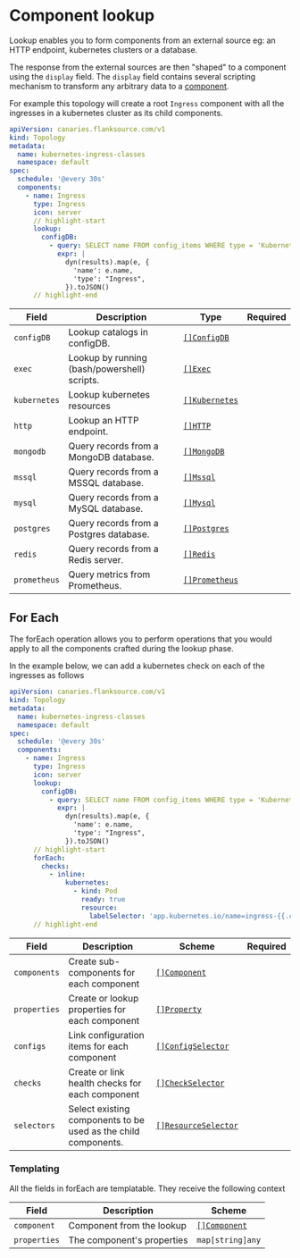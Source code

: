 # Component lookup

Lookup enables you to form components from an external source eg: an HTTP endpoint, kubernetes clusters or a database.

The response from the external sources are then "shaped" to a component using the `display` field.
The `display` field contains several scripting mechanism to transform any arbitrary data to a [component](../references/components.md).


For example this topology will create a root `Ingress` component with all the ingresses in a kubernetes cluster as its child components.

<div style={{width: "800px"}}>

```yaml title="kubernetes-ingress-classes.yaml"
apiVersion: canaries.flanksource.com/v1
kind: Topology
metadata:
  name: kubernetes-ingress-classes
  namespace: default
spec:
  schedule: '@every 30s'
  components:
    - name: Ingress
      type: Ingress
      icon: server
      // highlight-start
      lookup:
        configDB:
          - query: SELECT name FROM config_items WHERE type = 'Kubernetes::IngressClass'
            expr: |
              dyn(results).map(e, {
                'name': e.name,
                'type': "Ingress",
              }).toJSON()
      // highlight-end
```
</div>


| Field        | Description                                  | Type                                          | Required |
| ------------ | -------------------------------------------- | --------------------------------------------- | -------- |
| `configDB`   | Lookup catalogs in configDB.                 | [`[]ConfigDB`](../references/configdb.md)     |          |
| `exec`       | Lookup by running (bash/powershell) scripts. | [`[]Exec`](../references/exec.md)             |          |
| `kubernetes` | Lookup kubernetes resources                  | [`[]Kubernetes`](../references/kubernetes.md) |          |
| `http`       | Lookup an HTTP endpoint.                     | [`[]HTTP`](../references/http.md)             |          |
| `mongodb`    | Query records from a MongoDB database.       | [`[]MongoDB`](../references/mongo.md)         |          |
| `mssql`      | Query records from a MSSQL database.         | [`[]Mssql`](../references/mssql.md)           |          |
| `mysql`      | Query records from a MySQL database.         | [`[]Mysql`](../references/mysql.md)           |          |
| `postgres`   | Query records from a Postgres database.      | [`[]Postgres`](../references/postgres.md)     |          |
| `redis`      | Query records from a Redis server.           | [`[]Redis`](../references/redis.md)           |          |
| `prometheus` | Query metrics from Prometheus.               | [`[]Prometheus`](../references/prometheus.md) |          |

## For Each

The forEach operation allows you to perform operations that you would apply to all the components crafted during the lookup phase.

In the example below, we can add a kubernetes check on each of the ingresses as follows

```yaml title="kubernetes-ingress-classes.yaml"
apiVersion: canaries.flanksource.com/v1
kind: Topology
metadata:
  name: kubernetes-ingress-classes
  namespace: default
spec:
  schedule: '@every 30s'
  components:
    - name: Ingress
      type: Ingress
      icon: server
      lookup:
        configDB:
          - query: SELECT name FROM config_items WHERE type = 'Kubernetes::IngressClass'
            expr: |
              dyn(results).map(e, {
                'name': e.name,
                'type': "Ingress",
              }).toJSON()
      // highlight-start
      forEach:
        checks:
          - inline:
              kubernetes:
                - kind: Pod
                  ready: true
                  resource:
                    labelSelector: 'app.kubernetes.io/name=ingress-{{.component.name}}&app.kubernetes.io/component=controller'
      // highlight-end
```

| Field        | Description                                                    | Scheme                                                       | Required |
| ------------ | -------------------------------------------------------------- | ------------------------------------------------------------ | -------- |
| `components` | Create sub-components for each component                       | [`[]Component`](../references/components.md)                 |          |
| `properties` | Create or lookup properties for each component                 | [`[]Property`](./properties.md)                              |          |
| `configs`    | Link configuration items for each component                    | [`[]ConfigSelector`](./catalog.md#config-selector)           |          |
| `checks`     | Create or link health checks for each component                | [`[]CheckSelector`](./health-checks.md#check)                |          |
| `selectors`  | Select existing components to be used as the child components. | [`[]ResourceSelector`](../../reference/resource-selector.md) |          |

### Templating

All the fields in forEach are templatable. They receive the following context

| Field        | Description                | Scheme                                       |
| ------------ | -------------------------- | -------------------------------------------- |
| `component`  | Component from the lookup  | [`[]Component`](../references/components.md) |
| `properties` | The component's properties | `map[string]any`                             |


